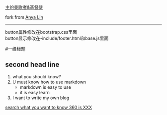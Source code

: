 
[主的美歌者&基督徒](http://anxingle.github.io/)

fork from [Anya Lin](https://github.com/lay1010)

---
button属性修改在bootstrap.css里面  
button显示修改在-include/footer.html和base.js里面

#一级标题
## second head line

1. what you should know?
2. U must know how to use markdown
    - markdown is easy to use
    - it is easy learn
3. I want to write my own blog


[search what you want to know ](http://www.baidu.com)
[360 is XXX](http://www.renren.com)
